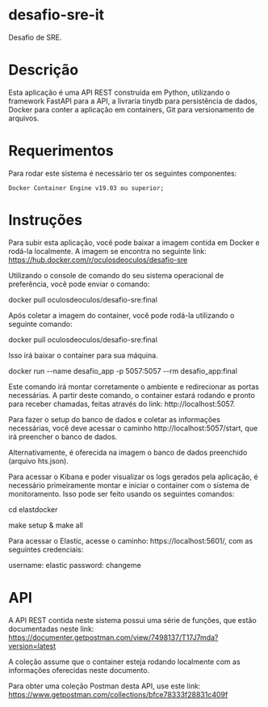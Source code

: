 # desafio-sre-it
Desafio de SRE.

# Descrição

Esta aplicação é uma API REST construída em Python, utilizando o framework FastAPI para a API, a livraria tinydb para persistência de dados, Docker para conter a aplicação em containers, Git para versionamento de arquivos.

# Requerimentos

Para rodar este sistema é necessário ter os seguintes componentes:

    Docker Container Engine v19.03 ou superior;

# Instruções

Para subir esta aplicação, você pode baixar a imagem contida em Docker e rodá-la localmente. A imagem se encontra no seguinte link: https://hub.docker.com/r/oculosdeoculos/desafio-sre

Utilizando o console de comando do seu sistema operacional de preferência, você pode enviar o comando:

docker pull oculosdeoculos/desafio-sre:final

Após coletar a imagem do container, você pode rodá-la utilizando o seguinte comando:

docker pull oculosdeoculos/desafio-sre:final

Isso irá baixar o container para sua máquina.

docker run --name desafio_app -p 5057:5057 --rm desafio_app:final

Este comando irá montar corretamente o ambiente e redirecionar as portas necessárias. A partir deste comando, o container estará rodando e pronto para receber chamadas, feitas através do link: http://localhost:5057. 

Para fazer o setup do banco de dados e coletar as informações necessárias, você deve acessar o caminho http://localhost:5057/start, que irá preencher o banco de dados.

Alternativamente, é oferecida na imagem o banco de dados preenchido (arquivo hts.json).

Para acessar o Kibana e poder visualizar os logs gerados pela aplicação, é necessário primeiramente montar e iniciar o container com o sistema de monitoramento. Isso pode ser feito usando os seguintes comandos:

cd elastdocker

make setup & make all

Para acessar o Elastic, acesse o caminho: https://localhost:5601/, com as seguintes credenciais:

username: elastic
password: changeme

# API

A API REST contida neste sistema possui uma série de funções, que estão documentadas neste link: https://documenter.getpostman.com/view/7498137/T17J7mda?version=latest

A coleção assume que o container esteja rodando localmente com as informações oferecidas neste documento.

Para obter uma coleção Postman desta API, use este link: https://www.getpostman.com/collections/bfce78333f28831c409f
